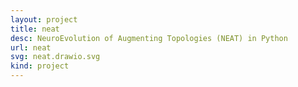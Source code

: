 ```yaml
---
layout: project
title: neat
desc: NeuroEvolution of Augmenting Topologies (NEAT) in Python
url: neat
svg: neat.drawio.svg
kind: project
---
```

